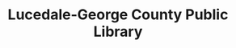 ---
layout: repo
title: "Lucedale-George County Public Library"
id: 23995
permalink: repos/23995/
---